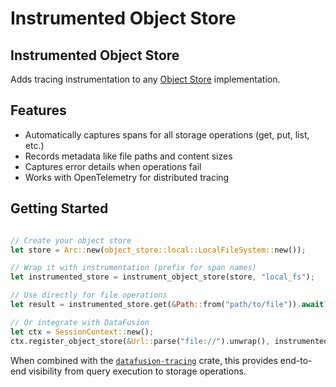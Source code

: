 # Instrumented Object Store

<!-- 
This section below is auto-generated from the `instrumented-object-store` crate documentation.
To regenerate it, run the following command from the repository root:
```bash
cargo install cargo-rdme
cargo rdme --readme-path instrumented-object-store/README.md --workspace-project instrumented-object-store
```
-->
<!-- cargo-rdme start -->

## Instrumented Object Store

Adds tracing instrumentation to any [Object Store](https://docs.rs/object_store/) implementation.

## Features

- Automatically captures spans for all storage operations (get, put, list, etc.)
- Records metadata like file paths and content sizes
- Captures error details when operations fail
- Works with OpenTelemetry for distributed tracing

## Getting Started

```rust

// Create your object store
let store = Arc::new(object_store::local::LocalFileSystem::new());

// Wrap it with instrumentation (prefix for span names)
let instrumented_store = instrument_object_store(store, "local_fs");

// Use directly for file operations
let result = instrumented_store.get(&Path::from("path/to/file")).await?;

// Or integrate with DataFusion
let ctx = SessionContext::new();
ctx.register_object_store(&Url::parse("file://").unwrap(), instrumented_store);
```

When combined with the [`datafusion-tracing`](https://github.com/datafusion-contrib/datafusion-tracing/tree/main/datafusion-tracing)
crate, this provides end-to-end visibility from query execution to storage operations.

<!-- cargo-rdme end -->
